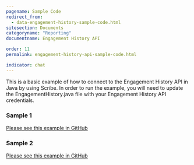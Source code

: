 ```yaml
---
pagename: Sample Code
redirect_from:
  - data-engagement-history-sample-code.html
sitesection: Documents
categoryname: "Reporting"
documentname: Engagement History API

order: 11
permalink: engagement-history-api-sample-code.html

indicator: chat
---
```


This is a basic example of how to connect to the Engagement History API in Java by using Scribe.
In order to run the example, you will need to update the EngagementHistory.java file with your Engagement History API credentials.

### Sample 1

[Please see this example in GitHub](https://github.com/LivePersonInc/developers-community/blob/master/assets/code-examples/APIs/Java-EngagementHistoryAPI/src/main/java/EngagementHistory.java)

### Sample 2

[Please see this example in GitHub](https://github.com/LivePersonInc/developers-community/blob/master/assets/code-examples/APIs/Java-EngagementHistoryAPI/src/main/java/EHAPI.java)

